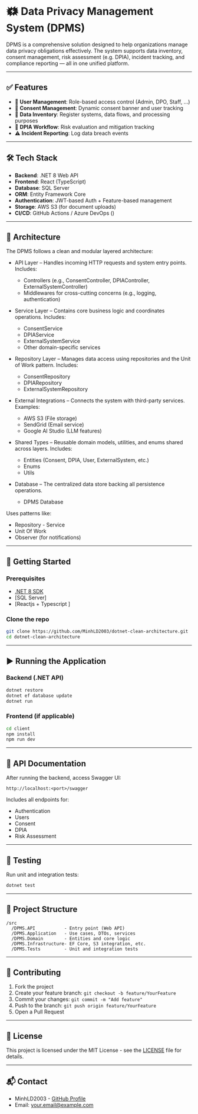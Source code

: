 # 🗱️ Data Privacy Management System (DPMS)

DPMS is a comprehensive solution designed to help organizations manage data privacy obligations effectively. The system supports data inventory, consent management, risk assessment (e.g. DPIA), incident tracking, and compliance reporting — all in one unified platform.

---

## ✅ Features

* 🔐 **User Management**: Role-based access control (Admin, DPO, Staff, ...)
* 📝 **Consent Management**: Dynamic consent banner and user tracking
* 📄 **Data Inventory**: Register systems, data flows, and processing purposes
* 🧾 **DPIA Workflow**: Risk evaluation and mitigation tracking
* ⚠️ **Incident Reporting**: Log data breach events
---

## 🛠️ Tech Stack

* **Backend**: .NET 8 Web API
* **Frontend**: React (TypeScript)
* **Database**: SQL Server
* **ORM**: Entity Framework Core
* **Authentication**: JWT-based Auth + Feature-based management
* **Storage**: AWS S3 (for document uploads)
* **CI/CD**: GitHub Actions / Azure DevOps ()
---
## 🏦 Architecture

The DPMS follows a clean and modular layered architecture:

- API Layer – Handles incoming HTTP requests and system entry points.
  Includes:
    - Controllers (e.g., ConsentController, DPIAController, ExternalSystemController)
    - Middlewares for cross-cutting concerns (e.g., logging, authentication)

- Service Layer – Contains core business logic and coordinates operations.
  Includes:
    - ConsentService
    - DPIAService
    - ExternalSystemService
    - Other domain-specific services

- Repository Layer – Manages data access using repositories and the Unit of Work pattern.
  Includes:
    - ConsentRepository
    - DPIARepository
    - ExternalSystemRepository

- External Integrations – Connects the system with third-party services.
  Examples:
    - AWS S3 (File storage)
    - SendGrid (Email service)
    - Google AI Studio (LLM features)

- Shared Types – Reusable domain models, utilities, and enums shared across layers.
  Includes:
    - Entities (Consent, DPIA, User, ExternalSystem, etc.)
    - Enums
    - Utils

- Database – The centralized data store backing all persistence operations.
  - DPMS Database

Uses patterns like:

* Repository - Service
* Unit Of Work
* Observer (for notifications)
---

## 🚀 Getting Started

### Prerequisites

* [.NET 8 SDK](https://dotnet.microsoft.com/en-us/download/dotnet/8.0)
* [SQL Server]
* [Reactjs + Typescript ]

### Clone the repo

```bash
git clone https://github.com/MinhLD2003/dotnet-clean-architecture.git
cd dotnet-clean-architecture
```
---

## ▶️ Running the Application

### Backend (.NET API)

```bash
dotnet restore
dotnet ef database update
dotnet run
```

### Frontend (if applicable)

```bash
cd client
npm install
npm run dev
```

---

## 📘 API Documentation

After running the backend, access Swagger UI:

```
http://localhost:<port>/swagger
```

Includes all endpoints for:

* Authentication
* Users
* Consent
* DPIA
* Risk Assessment

---

## 🧪 Testing

Run unit and integration tests:

```bash
dotnet test
```

---

## 📁 Project Structure

```
/src
  /DPMS.API           - Entry point (Web API)
  /DPMS.Application   - Use cases, DTOs, services
  /DPMS.Domain        - Entities and core logic
  /DPMS.Infrastructure- EF Core, S3 integration, etc.
  /DPMS.Tests         - Unit and integration tests
```

---

## 🤝 Contributing

1. Fork the project
2. Create your feature branch: `git checkout -b feature/YourFeature`
3. Commit your changes: `git commit -m "Add feature"`
4. Push to the branch: `git push origin feature/YourFeature`
5. Open a Pull Request

---

## 📄 License

This project is licensed under the MIT License - see the [LICENSE](LICENSE) file for details.

---

## 📬 Contact

* MinhLD2003 - [GitHub Profile](https://github.com/MinhLD2003)
* Email: [your.email@example.com](mailto:your.email@example.com)
